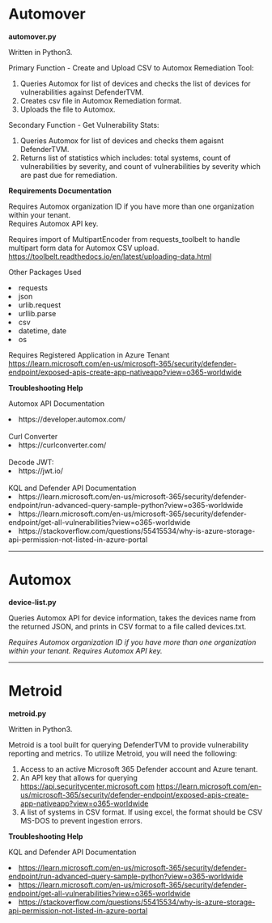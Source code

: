 # Automover

**automover.py**

Written in Python3.

Primary Function - Create and Upload CSV to Automox Remediation Tool: 
1. Queries Automox for list of devices and checks the list of devices for vulnerabilities against DefenderTVM.
2. Creates csv file in Automox Remediation format.
3. Uploads the file to Automox.

Secondary Function - Get Vulnerability Stats:
1. Queries Automox for list of devices and checks them agaisnt DefenderTVM.
2. Returns list of statistics which includes: total systems, count of vulnerabilities by severity, and count of vulnerabilities by severity which are past due for remediation.

**Requirements Documentation**

Requires Automox organization ID if you have more than one organization within your tenant.<br>
Requires Automox API key.

Requires import of MultipartEncoder from requests_toolbelt to handle multipart form data for Automox CSV upload.<br>
https://toolbelt.readthedocs.io/en/latest/uploading-data.html

Other Packages Used
<li>requests</li>
<li>json</li>
<li>urlib.request</li>
<li>urllib.parse</li>
<li>csv</li>
<li>datetime, date</li>
<li>os</li>

Requires Registered Application in Azure Tenant<br>
https://learn.microsoft.com/en-us/microsoft-365/security/defender-endpoint/exposed-apis-create-app-nativeapp?view=o365-worldwide

**Troubleshooting Help**

Automox API Documentation
   <li>https://developer.automox.com/</li>
   <br>
Curl Converter  
   <li>https://curlconverter.com/</li>
   <br>
Decode JWT:
    <li>https://jwt.io/</li>
    <br>
KQL and Defender API Documentation
    <li>https://learn.microsoft.com/en-us/microsoft-365/security/defender-endpoint/run-advanced-query-sample-python?view=o365-worldwide</li>
    <li>https://learn.microsoft.com/en-us/microsoft-365/security/defender-endpoint/get-all-vulnerabilities?view=o365-worldwide</li>
    <li>https://stackoverflow.com/questions/55415534/why-is-azure-storage-api-permission-not-listed-in-azure-portal</li>
    


------------------------------------------------------------------------------------------------------------------------------------------------------------
# Automox

**device-list.py**

Queries Automox API for device information, takes the devices name from the returned JSON, and prints in CSV format to a file called devices.txt.

_Requires Automox organization ID if you have more than one organization within your tenant.
Requires Automox API key.<br>_

------------------------------------------------------------------------------------------------------------------------------------------------------------
# Metroid

**metroid.py**

Written in Python3.

Metroid is a tool built for querying DefenderTVM to provide vulnerability reporting and metrics. To utilize Metroid, you will need the following:
1) Access to an active Microsoft 365 Defender account and Azure tenant.
2) An API key that allows for querying https://api.securitycenter.microsoft.com
   https://learn.microsoft.com/en-us/microsoft-365/security/defender-endpoint/exposed-apis-create-app-nativeapp?view=o365-worldwide
3) A list of systems in CSV format. If using excel, the format should be CSV MS-DOS to prevent ingestion errors.

**Troubleshooting Help**

KQL and Defender API Documentation
    <li>https://learn.microsoft.com/en-us/microsoft-365/security/defender-endpoint/run-advanced-query-sample-python?view=o365-worldwide</li>
    <li>https://learn.microsoft.com/en-us/microsoft-365/security/defender-endpoint/get-all-vulnerabilities?view=o365-worldwide</li>
    <li>https://stackoverflow.com/questions/55415534/why-is-azure-storage-api-permission-not-listed-in-azure-portal</li>
